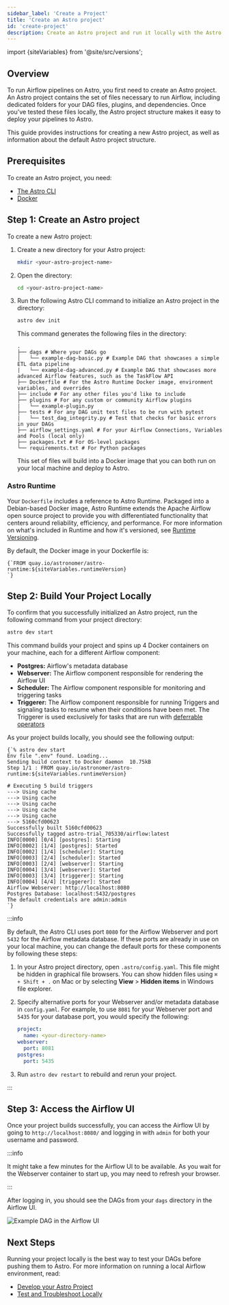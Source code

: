```yaml
---
sidebar_label: 'Create a Project'
title: 'Create an Astro project'
id: 'create-project'
description: Create an Astro project and run it locally with the Astro CLI.
---
```


import {siteVariables} from '@site/src/versions';

## Overview

To run Airflow pipelines on Astro, you first need to create an Astro project. An Astro project contains the set of files necessary to run Airflow, including dedicated folders for your DAG files, plugins, and dependencies. Once you've tested these files locally, the Astro project structure makes it easy to deploy your pipelines to Astro.

This guide provides instructions for creating a new Astro project, as well as information about the default Astro project structure.

## Prerequisites

To create an Astro project, you need:

- [The Astro CLI](cli/configure-cli.md#install-the-cli)
- [Docker](https://www.docker.com/products/docker-desktop)

## Step 1: Create an Astro project

To create a new Astro project:

1. Create a new directory for your Astro project:

    ```sh
    mkdir <your-astro-project-name>
    ```

2. Open the directory:

    ```sh
    cd <your-astro-project-name>
    ```

3. Run the following Astro CLI command to initialize an Astro project in the directory:

    ```sh
    astro dev init
    ```

    This command generates the following files in the directory:

    ```
    .
    ├── dags # Where your DAGs go
    │   └── example-dag-basic.py # Example DAG that showcases a simple ETL data pipeline
    |   └── example-dag-advanced.py # Example DAG that showcases more advanced Airflow features, such as the TaskFlow API
    ├── Dockerfile # For the Astro Runtime Docker image, environment variables, and overrides
    ├── include # For any other files you'd like to include
    ├── plugins # For any custom or community Airflow plugins
    |   └── example-plugin.py
    ├── tests # For any DAG unit test files to be run with pytest
    |   └── test_dag_integrity.py # Test that checks for basic errors in your DAGs
    ├── airflow_settings.yaml # For your Airflow Connections, Variables and Pools (local only)
    ├── packages.txt # For OS-level packages
    └── requirements.txt # For Python packages
    ```

    This set of files will build into a Docker image that you can both run on your local machine and deploy to Astro.

### Astro Runtime

Your `Dockerfile` includes a reference to Astro Runtime. Packaged into a Debian-based Docker image, Astro Runtime extends the Apache Airflow open source project to provide you with differentiated functionality that centers around reliability, efficiency, and performance. For more information on what's included in Runtime and how it's versioned, see [Runtime Versioning](runtime-version-lifecycle-policy.md).

By default, the Docker image in your Dockerfile is:

<pre><code parentName="pre">{`FROM quay.io/astronomer/astro-runtime:${siteVariables.runtimeVersion}
`}</code></pre>

## Step 2: Build Your Project Locally

To confirm that you successfully initialized an Astro project, run the following command from your project directory:

```sh
astro dev start
```

This command builds your project and spins up 4 Docker containers on your machine, each for a different Airflow component:

- **Postgres:** Airflow's metadata database
- **Webserver:** The Airflow component responsible for rendering the Airflow UI
- **Scheduler:** The Airflow component responsible for monitoring and triggering tasks
- **Triggerer:** The Airflow component responsible for running Triggers and signaling tasks to resume when their conditions have been met. The Triggerer is used exclusively for tasks that are run with [deferrable operators](deferrable-operators.md)

As your project builds locally, you should see the following output:

<pre><code parentName="pre">{`% astro dev start
Env file ".env" found. Loading...
Sending build context to Docker daemon  10.75kB
Step 1/1 : FROM quay.io/astronomer/astro-runtime:${siteVariables.runtimeVersion}

# Executing 5 build triggers
---> Using cache
---> Using cache
---> Using cache
---> Using cache
---> Using cache
---> 5160cfd00623
Successfully built 5160cfd00623
Successfully tagged astro-trial_705330/airflow:latest
INFO[0000] [0/4] [postgres]: Starting
INFO[0002] [1/4] [postgres]: Started
INFO[0002] [1/4] [scheduler]: Starting
INFO[0003] [2/4] [scheduler]: Started
INFO[0003] [2/4] [webserver]: Starting
INFO[0004] [3/4] [webserver]: Started
INFO[0003] [3/4] [triggerer]: Starting
INFO[0004] [4/4] [triggerer]: Started
Airflow Webserver: http://localhost:8080
Postgres Database: localhost:5432/postgres
The default credentials are admin:admin
`}</code></pre>

:::info

By default, the Astro CLI uses port `8080` for the Airflow Webserver and port `5432` for the Airflow metadata database. If these ports are already in use on your local machine, you can change the default ports for these components by following these steps:

1. In your Astro project directory, open `.astro/config.yaml`. This file might be hidden in graphical file browsers. You can show hidden files using `⌘ + Shift + .` on Mac or by selecting **View** > **Hidden items** in Windows file explorer.
2. Specify alternative ports for your Webserver and/or metadata database in `config.yaml`. For example, to use `8081` for your Webserver port and `5435` for your database port, you would specify the following:

    ```yaml
    project:
      name: <your-directory-name>
    webserver:
      port: 8081
    postgres:
      port: 5435
    ```

3. Run `astro dev restart` to rebuild and rerun your project.

:::

## Step 3: Access the Airflow UI

Once your project builds successfully, you can access the Airflow UI by going to `http://localhost:8080/` and logging in with `admin` for both your username and password.

:::info

It might take a few minutes for the Airflow UI to be available. As you wait for the Webserver container to start up, you may need to refresh your browser.

:::

After logging in, you should see the DAGs from your `dags` directory in the Airflow UI.

<div class="text--center">
<img src="/img/docs/sample-dag.png" alt="Example DAG in the Airflow UI" />
</div>

## Next Steps

Running your project locally is the best way to test your DAGs before pushing them to Astro. For more information on running a local Airflow environment, read:

- [Develop your Astro Project](develop-project.md)
- [Test and Troubleshoot Locally](test-and-troubleshoot-locally.md#run-a-project-locally)
